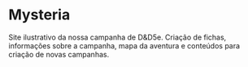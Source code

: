 # Mysteria
Site ilustrativo da nossa campanha de D&amp;D5e. Criação de fichas, informações sobre a campanha, mapa da aventura e conteúdos para criação de novas campanhas. 
